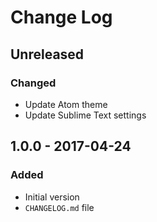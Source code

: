 # Change Log

## Unreleased

### Changed

- Update Atom theme
- Update Sublime Text settings

## 1.0.0 - 2017-04-24

### Added

- Initial version
- `CHANGELOG.md` file
